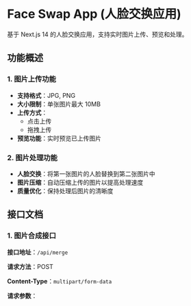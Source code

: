 # Face Swap App (人脸交换应用)

基于 Next.js 14 的人脸交换应用，支持实时图片上传、预览和处理。

## 功能概述

### 1. 图片上传功能
- **支持格式**：JPG, PNG
- **大小限制**：单张图片最大 10MB
- **上传方式**：
  - 点击上传
  - 拖拽上传
- **预览功能**：实时预览已上传图片

### 2. 图片处理功能
- **人脸交换**：将第一张图片的人脸替换到第二张图片中
- **图片压缩**：自动压缩上传的图片以提高处理速度
- **质量优化**：保持处理后图片的清晰度

## 接口文档

### 1. 图片合成接口

**接口地址**：`/api/merge`

**请求方法**：POST

**Content-Type**：`multipart/form-data`

**请求参数**：
